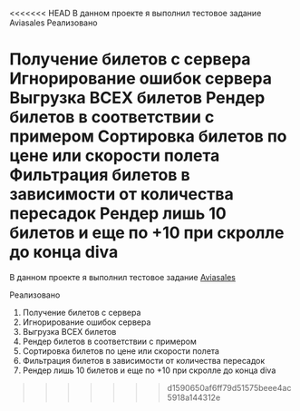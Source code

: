 <<<<<<< HEAD
В данном проекте я выполнил тестовое задание Aviasales
Реализовано

Получение билетов с сервера
Игнорирование ошибок сервера
Выгрузка ВСЕХ билетов
Рендер билетов в соответствии с примером
Сортировка билетов по цене или скорости полета
Фильтрация билетов в зависимости от количества пересадок
Рендер лишь 10 билетов и еще по +10 при скролле до конца divа
=======
В данном проекте я выполнил тестовое задание [Aviasales](https://github.com/KosyanMedia/test-tasks/tree/master/aviasales_frontend)

Реализовано
1. Получение билетов с сервера
2. Игнорирование ошибок сервера
3. Выгрузка ВСЕХ билетов
4. Рендер билетов в соответствии с примером
5. Сортировка билетов по цене или скорости полета
6. Фильтрация билетов в зависимости от количества пересадок
7. Рендер лишь 10 билетов и еще по +10 при скролле до конца divа
>>>>>>> d1590650af6ff79d51575beee4ac5918a144312e
